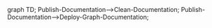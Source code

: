 <div class="mermaid">
graph TD;
Publish-Documentation-->Clean-Documentation;
Publish-Documentation-->Deploy-Graph-Documentation;
</div>
